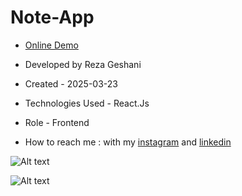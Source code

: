 # Note-App

- [Online Demo](https://note-app-beta-ashy.vercel.app/)

- Developed by Reza Geshani

- Created - 2025-03-23

- Technologies Used - React.Js

- Role - Frontend

- How to reach me : with my [instagram](https://www.instagram.com/rezageshani_web) and [linkedin](http://www.linkedin.com/in/reza-geshani-web)


![Alt text](https://github.com/user-attachments/assets/cfaaea09-123a-4c79-aea7-d08187c3c162)

![Alt text](https://github.com/user-attachments/assets/fe1f6117-409a-4445-b77d-21ec778fbc67)
